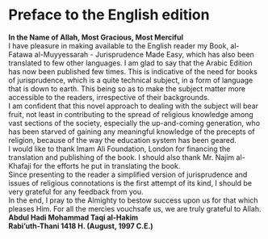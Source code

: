 Preface to the English edition
==============================

**In the Name of Allah, Most Gracious, Most Merciful**  
 I have pleasure in making available to the English reader my Book,
al-Fatawa al-Muyyessarah - Jurisprudence Made Easy, which has also been
translated to few other languages. I am glad to say that the Arabic
Edition has now been published few times. This is indicative of the need
for books of jurisprudence, which is a quite technical subject, in a
form of language that is down to earth. This being so as to make the
subject matter more accessible to the readers, irrespective of their
backgrounds.  
 I am confident that this novel approach to dealing with the subject
will bear fruit, not least in contributing to the spread of religious
knowledge among vast sections of the society, especially the
up-and-coming generation, who has been starved of gaining any meaningful
knowledge of the precepts of religion, because of the way the education
system has been geared.  
 I would like to thank Imam Ali Foundation, London for financing the
translation and publishing of the book. I should also thank Mr. Najim
al-Khafaji for the efforts he put in translating the book.  
 Since presenting to the reader a simplified version of jurisprudence
and issues of religious connotations is the first attempt of its kind, I
should be very grateful for any feedback from you.  
 In the end, I pray to the Almighty to bestow success upon us for that
which pleases Him. For all the mercies vouchsafe us, we are truly
grateful to Allah.  
**Abdul Hadi Mohammad Taqi al-Hakim  
 Rabi’uth-Thani 1418 H. (August, 1997 C.E.)**  
    
    
  


